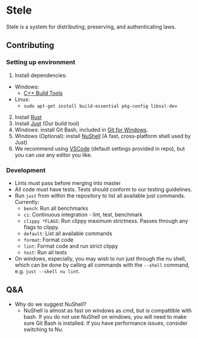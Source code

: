 # Stele

Stele is a system for distributing, preserving, and authenticating laws.

## Contributing

### Setting up environment

1. Install dependencies:
  - Windows:
    - [C++ Build Tools](https://visualstudio.microsoft.com/visual-cpp-build-tools/)
  - Linux:
    - `sudo apt-get install build-essential pkg-config libssl-dev `
2. Install [Rust](https://www.rust-lang.org/tools/install)
3. Install [Just](https://just.systems/man/en/chapter_3.html) (Our build tool)
4. Windows: install Git Bash, included in [Git for Windows](https://git-scm.com/downloads). 
5. Windows (Optional): install [NuShell](https://www.nushell.sh/book/installation.html) (A fast, cross-platform shell used by Just)
6. We recommend using [VSCode](https://code.visualstudio.com/Download) (default settings provided in repo), but you can use any editor you like.

### Development

- Lints must pass before merging into master
- All code must have tests. Tests should conform to our testing guidelines.
- Run `just` from within the repository to list all available just commands. Currently:
    - `bench`: Run all benchmarks
    - `ci`: Continuous integration - lint, test, benchmark
    - `clippy *FLAGS`: Run clippy maximum strictness. Passes through any flags to clippy.
    - `default`: List all available commands
    - `format`: Format code
    - `lint`: Format code and run strict clippy
    - `test`: Run all tests
- On windows, especially, you may wish to run just through the nu shell, which can be done by calling all commands with the `--shell` command, e.g. `just --shell nu lint`.


## Q&A
- Why do we suggest NuShell?
  - NuShell is almost as fast on windows as cmd, but is compattible with bash. If you do not use NuShell on windows, you will need to make sure Git Bash is installed. If you have performance issues, consider switching to Nu.
